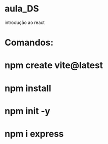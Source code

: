 # aula_DS
introdução ao react

# Comandos:
# npm create vite@latest
# npm install
# npm init -y
# npm i express

